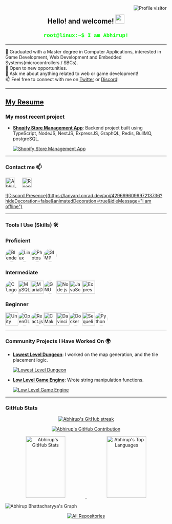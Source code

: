 <a href="https://komarev.com/ghpvc/?username=Abhirup27">
  <img align="right" src="https://komarev.com/ghpvc/?username=Abhirup27&label=Visitors&color=0e75b6&style=flat" alt="Profile visitor" />
</a>
<h2 align="center">
  Hello! and welcome!
  <img src="https://media.giphy.com/media/hvRJCLFzcasrR4ia7z/giphy.gif" width="28">
</h2>

<h3 align="center">
  <samp style="color: #00ff00; font-family: 'Courier New', Courier, monospace;">root@linux:~$ I am Abhirup!</samp>
</h3>

---

<p align="left">
🌱 Graduated with a Master degree in Computer Applications, interested in Game Development, Web Development and Embedded Systems(microcontrollers / SBCs). <br>
🌱 Open to new opportunities.<br>
💬 Ask me about anything related to web or game development!<br>
📫 Feel free to connect with me on <a href="https://x.com/ab27roop">Twitter</a> or <a href="https://discordapp.com/users/429699609997213736">Discord</a>!<br>
<!-- 🌍 Check out my portfolio <a href="https://Abhirup.com">here</a>. --!>
</p>

---
[**My Resume**](https://github.com/Abhirup27/abhirup27/blob/599685c24428ab676ff5a62e628cb23686819cd0/resume.pdf)
---

### My most recent project

- [**Shopify Store Management App**](https://github.com/Abhirup27/shopify_app): Backend project built using TypeScript, NodeJS, NestJS, ExpressJS, GraphQL, Redis, BullMQ, postgreSQL.

  <a href="https://github.com/Abhirup27/shopify_app">
  <img src="https://github-readme-stats.vercel.app/api/pin/?username=Abhirup27&repo=shopify_app&border_color=7F3FBF&bg_color=0D1117&title_color=C9D1D9&text_color=8B949E&icon_color=7F3FBF" alt="Shopify Store Management App"/>
  </a>

---
### Contact me 📫

<p align="left">
  <a href="https://x.com/ab27roop">
   <img  alt="Abhirup | Twitter" width="30px" src="https://camo.githubusercontent.com/9bcbd9a3ec9d12f94179b217cbfa8404485d08e7abc05752a1ce6f532f9565c4/68747470733a2f2f696d672e69636f6e73382e636f6d2f636f6c6f722f3334342f747769747465722d2d76312e706e67" data-canonical-src="https://img.icons8.com/color/344/twitter--v1.png" style="max-width: 100%;">
  </a>
  &emsp;
  <a href="https://discordapp.com/users/429699609997213736">
  <img alt="Roop | Discord" width="30px" src="https://camo.githubusercontent.com/8930560b7fec71d3103e26003eef2ce06a657c04d69340814ef134e41ab01e23/68747470733a2f2f696d672e69636f6e73382e636f6d2f636f6c6f722f3334342f646973636f72642d6c6f676f2e706e67" data-canonical-src="https://img.icons8.com/color/344/discord-logo.png" style="max-width: 100%;">
  </a>
</p>

[![Discord Presence](https://lanyard.cnrad.dev/api/429699609997213736?hideDecoration=false&animatedDecoration=true&idleMessage="I am offline")](https://discord.com/users/429699609997213736)

---
### Tools I Use (Skills) 🛠️

### Proficient

  <img src="https://cdn.jsdelivr.net/gh/devicons/devicon/icons/blender/blender-original.svg" alt="Blender Logo" width="40" height="40" style="border-radius: 50%;" /><img src="https://cdn.jsdelivr.net/gh/devicons/devicon/icons/linux/linux-original.svg" alt="Linux Logo" width="40" height="40" style="border-radius: 50%;" /><img src="https://cdn.jsdelivr.net/gh/devicons/devicon/icons/photoshop/photoshop-plain.svg" alt="Photoshop " width="40" height="40" style="border-radius: 50%;" /><img src="https://upload.wikimedia.org/wikipedia/commons/4/45/The_GIMP_icon_-_gnome.svg" alt="GIMP " width="40" height="40" style="border-radius: 50%;" />

### Intermediate

  <img src="https://cdn.jsdelivr.net/gh/devicons/devicon/icons/c/c-original.svg" alt="C Logo" width="40" height="40" style="border-radius: 50%;" /><img src="https://cdn.jsdelivr.net/gh/devicons/devicon/icons/mysql/mysql-original.svg" alt="MySQL " width="40" height="40" /><img src="https://cdn.jsdelivr.net/gh/devicons/devicon/icons/mariadb/mariadb-original.svg" alt="MariaDB " width="40" height="40"  /><img src="https://upload.wikimedia.org/wikipedia/commons/a/af/GNU_Compiler_Collection_logo.svg" alt="GNU Logo" width="40" height="40" style="border-radius: 50%;" /><img src="https://www.svgrepo.com/show/303266/nodejs-icon-logo.svg" alt="Node.js" width="40" height="40"  /><img src="https://cdn.jsdelivr.net/gh/devicons/devicon/icons/javascript/javascript-original.svg" alt="JavaScript Logo" width="40" height="40"  /><img src="https://www.svgrepo.com/show/330398/express.svg" alt="Express.js Logo" width="40" height="40"  />
  
### Beginner

  <img src="https://cdn.jsdelivr.net/gh/devicons/devicon/icons/unity/unity-original.svg" alt="Unity" width="40" height="40" /><img src="https://cdn.jsdelivr.net/gh/devicons/devicon/icons/opengl/opengl-original.svg" alt="OpenGL" width="40" height="40" style="border-radius: 50%;" /><img src="https://cdn.jsdelivr.net/gh/devicons/devicon/icons/react/react-original.svg" alt="React.js " width="40" height="40" style="border-radius: 50%;" /><img src="https://cdn.jsdelivr.net/gh/devicons/devicon/icons/cmake/cmake-original.svg" alt="CMake" width="40" height="40" /><img src="https://upload.wikimedia.org/wikipedia/commons/4/4d/DaVinci_Resolve_Studio.png" alt="Davinci Resolve" width="40" height="40" /><img src="https://cdn.jsdelivr.net/gh/devicons/devicon/icons/docker/docker-original.svg" alt="Docker" width="40" height="40" style="border-radius: 50%;" /><img src="https://cdn.jsdelivr.net/gh/devicons/devicon/icons/sequelize/sequelize-original.svg" alt="Sequelize Logo" width="40" height="40"  /><img src="https://cdn.jsdelivr.net/gh/devicons/devicon/icons/python/python-original.svg" alt="Python Logo" width="40" height="40" style="border-radius: 50%;" />

---

### Community Projects I Have Worked On 🌍

- [**Lowest Level Dungeon**](https://github.com/meemknight/lowestleveldungeon): I worked on the map generation, and the tile placement logic.

  <a href="https://github.com/meemknight/lowestleveldungeon">
  <img src="https://github-readme-stats.vercel.app/api/pin/?username=meemknight&repo=lowestleveldungeon&border_color=7F3FBF&bg_color=0D1117&title_color=C9D1D9&text_color=8B949E&icon_color=7F3FBF" alt="Lowest Level Dungeon"/>
  </a>

- [**Low Level Game Engine**](https://github.com/meemknight/LowLevelGameEngine): Wrote string manipulation functions.

  <a href="https://github.com/meemknight/LowLevelGameEngine">
  <img src="https://github-readme-stats.vercel.app/api/pin/?username=meemknight&repo=LowLevelGameEngine&border_color=7F3FBF&bg_color=0D1117&title_color=C9D1D9&text_color=8B949E&icon_color=7F3FBF" alt="Low Level Game Engine"/>
  </a>

---

### GitHub Stats

<p align="center">
  <a href="https://github.com/Abhirup27">
    <img src="https://github-readme-streak-stats.herokuapp.com/?user=Abhirup27&theme=radical&border=7F3FBF&background=0D1117" alt="Abhirup's GitHub streak"/>
  </a>
</p>

<p align="center">
  <a href="https://github.com/Abhirup27">
    <img src="https://github-profile-summary-cards.vercel.app/api/cards/profile-details?username=Abhirup27&theme=radical" alt="Abhirup's GitHub Contribution"/>
  </a>
</p>

<p align="center">
  <a href="https://github.com/Abhirup27">
    <img alt="Abhirup's GitHub Stats" src="https://denvercoder1-github-readme-stats.vercel.app/api?username=Abhirup27&show_icons=true&count_private=true&theme=react&border_color=7F3FBF&bg_color=0D1117&title_color=F85D7F&icon_color=F8D866" height="192px" width="49.5%"/>
  </a>
  <a href="https://github.com/Abhirup27">
    <img alt="Abhirup's Top Languages" src="https://denvercoder1-github-readme-stats.vercel.app/api/top-langs/?username=Abhirup27&langs_count=8&layout=compact&theme=react&border_color=7F3FBF&bg_color=0D1117&title_color=F85D7F&icon_color=F8D866" height="192px" width="49.5%"/>
  </a>
</p>

![Abhirup Bhattacharyya's Graph](https://github-readme-activity-graph.vercel.app/graph?username=Abhirup27&custom_title=Abhirup%20Bhattacharyya's%20GitHub%20Activity%20Graph&bg_color=0D1117&color=7F3FBF&line=7F3FBF&point=7F3FBF&area_color=FFFFFF&title_color=FFFFFF&area=true)

<p align="center">
  <a href="https://github.com/Abhirup27?tab=repositories" target="_blank">
    <img alt="All Repositories" title="All Repositories" src="https://img.shields.io/badge/-All%20Repos-2962FF?style=for-the-badge&logo=koding&logoColor=white"/>
  </a>
</p>
